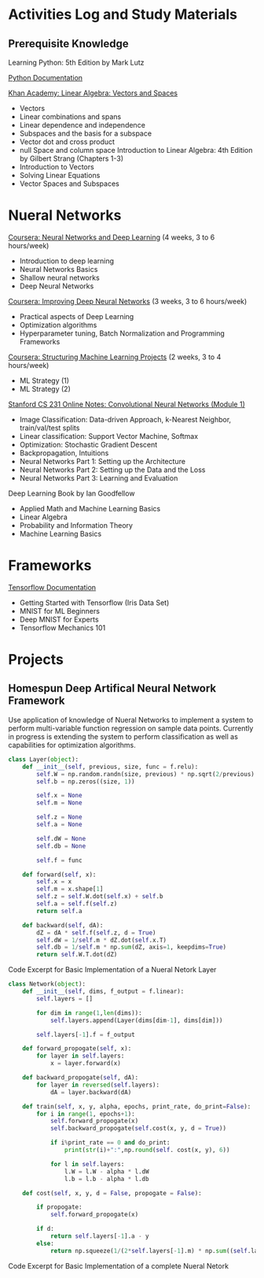 # Activities Log and Study Materials

## Prerequisite Knowledge

Learning Python: 5th Edition by Mark Lutz

[Python Documentation](https://docs.python.org/3/tutorial/index.html)

[Khan Academy: Linear Algebra: Vectors and Spaces](https://www.khanacademy.org/math/linear-algebra/vectors-and-spaces)
* Vectors
* Linear combinations and spans
* Linear dependence and independence
* Subspaces and the basis for a subspace
* Vector dot and cross product
* null Space and column space
Introduction to Linear Algebra: 4th Edition by Gilbert Strang (Chapters 1-3)
* Introduction to Vectors
* Solving Linear Equations
* Vector Spaces and Subspaces

# Nueral Networks

[Coursera: Neural Networks and Deep Learning](https://www.coursera.org/learn/convolutional-neural-networks/home/welcome)
(4 weeks, 3 to 6 hours/week)
* Introduction to deep learning
* Neural Networks Basics
* Shallow neural networks
* Deep Neural Networks

[Coursera: Improving Deep Neural Networks](https://www.coursera.org/learn/convolutional-neural-networks/home/welcome)
(3 weeks, 3 to 6 hours/week)
* Practical aspects of Deep Learning
* Optimization algorithms
* Hyperparameter tuning, Batch Normalization and Programming Frameworks

[Coursera: Structuring Machine Learning Projects](https://www.coursera.org/learn/convolutional-neural-networks/home/welcome)
(2 weeks, 3 to 4 hours/week)
* ML Strategy (1)
* ML Strategy (2)

[Stanford CS 231 Online Notes: Convolutional Neural Networks (Module 1)](http://cs231n.github.io)
* Image Classification: Data-driven Approach, k-Nearest Neighbor, train/val/test splits
* Linear classification: Support Vector Machine, Softmax
* Optimization: Stochastic Gradient Descent
* Backpropagation, Intuitions
* Neural Networks Part 1: Setting up the Architecture
* Neural Networks Part 2: Setting up the Data and the Loss
* Neural Networks Part 3: Learning and Evaluation

Deep Learning Book by Ian Goodfellow
* Applied Math and Machine Learning Basics
* Linear Algebra
* Probability and Information Theory
* Machine Learning Basics

# Frameworks

[Tensorflow Documentation](https://www.tensorflow.org/get_started/)
* Getting Started with Tensorflow (Iris Data Set)
* MNIST for ML Beginners
* Deep MNIST for Experts
* Tensorflow Mechanics 101

# Projects

## Homespun Deep Artifical Neural Network Framework
Use application of knowledge of Nueral Networks to implement a system to perform multi-variable function regression on sample data points. Currently in progress is extending the system to perform classification as well as capabilities for optimization algorithms.

``` Python
class Layer(object):
    def __init__(self, previous, size, func = f.relu):
        self.W = np.random.randn(size, previous) * np.sqrt(2/previous)
        self.b = np.zeros((size, 1))

        self.x = None
        self.m = None

        self.z = None
        self.a = None

        self.dW = None
        self.db = None

        self.f = func

    def forward(self, x):
        self.x = x
        self.m = x.shape[1]
        self.z = self.W.dot(self.x) + self.b
        self.a = self.f(self.z)
        return self.a

    def backward(self, dA):
        dZ = dA * self.f(self.z, d = True)
        self.dW = 1/self.m * dZ.dot(self.x.T)
        self.db = 1/self.m * np.sum(dZ, axis=1, keepdims=True)
        return self.W.T.dot(dZ)
```
Code Excerpt for Basic Implementation of a Nueral Netork Layer

``` Python
class Network(object):
    def __init__(self, dims, f_output = f.linear):
        self.layers = []

        for dim in range(1,len(dims)):
            self.layers.append(Layer(dims[dim-1], dims[dim]))

        self.layers[-1].f = f_output

    def forward_propogate(self, x):
        for layer in self.layers:
            x = layer.forward(x)

    def backward_propogate(self, dA):
        for layer in reversed(self.layers):
            dA = layer.backward(dA)

    def train(self, x, y, alpha, epochs, print_rate, do_print=False):
        for i in range(1, epochs+1):
            self.forward_propogate(x)
            self.backward_propogate(self.cost(x, y, d = True))

            if i%print_rate == 0 and do_print:
                print(str(i)+":",np.round(self. cost(x, y), 6))

            for l in self.layers:
                l.W = l.W - alpha * l.dW
                l.b = l.b - alpha * l.db

    def cost(self, x, y, d = False, propogate = False):

        if propogate:
            self.forward_propogate(x)

        if d:
            return self.layers[-1].a - y
        else:
            return np.squeeze(1/(2*self.layers[-1].m) * np.sum((self.layers[-1].a - y) ** 2, axis=1, keepdims=True))
```
Code Excerpt for Basic Implementation of a complete Nueral Netork
